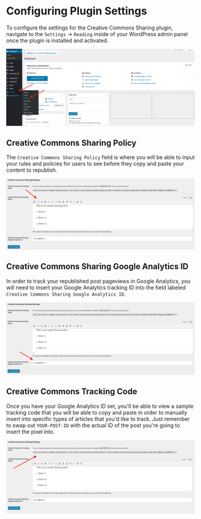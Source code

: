 # Configuring Plugin Settings

To configure the settings for the Creative Commons Sharing plugin, navigate to the `Settings` -> `Reading` inside of your WordPress admin panel once the plugin is installed
and activated.

![navigating to plugin settings](img/settings.png)

## Creative Commons Sharing Policy

The `Creative Commons Sharing Policy` field is where you will be able to input your rules and policies for users to see before they copy and paste your content to republish.

![creative commons sharing policy field](img/creative-commons-sharing-policy.png)

## Creative Commons Sharing Google Analytics ID

In order to track your republished post pageviews in Google Analytics, you will need to insert your Google Analytics tracking ID into the field labeled `Creative Commons Sharing Google Analytics ID`.

![creative commons sharing google analytics id field](img/creative-commons-sharing-analytics-id.png)

## Creative Commons Tracking Code

Once you have your Google Analytics ID set, you'll be able to view a sample tracking code that you will be able to copy and paste in order to manually insert into
specific types of articles that you'd like to track. Just remember to swap out `YOUR-POST-ID` with the actual ID of the post you're going to insert the pixel into.

![creative commons sharing manual tracking code](img/creative-commons-sharing-tracking-code.png)